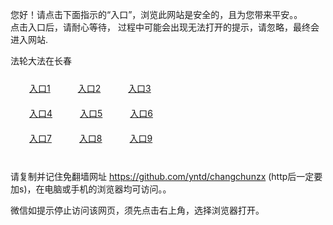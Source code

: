 您好！请点击下面指示的“入口”，浏览此网站是安全的，且为您带来平安。。 <br/>
点击入口后，请耐心等待， 过程中可能会出现无法打开的提示，请忽略，最终会进入网站. </br>

法轮大法在长春<br/>
<div style="padding:10px"><a style="margin:20px" target="_blank" href="https://d9uuvzj5wm00u.cloudfront.net/2Qpsp?gssfect" id="ccLink1" rel="nofollow">入口1</a> <a target="_blank" style="margin:20px" href="https://d4e2jcmrhks75.cloudfront.net/2Qpsp?eoffv" id="ccLink2" rel="nofollow">入口2</a> <a style="margin:20px" target="_blank" href="https://d18pd1s8sqe2aj.cloudfront.net/2Qpsp?ksfqszns" id="ccLink3" rel="nofollow">入口3</a></div>

<div style="padding:10px" ><a style="margin:20px" target="_blank" href="https://d9uuvzj5wm00u.cloudfront.net/2Qpsp?gssfect" id="ccLink4" rel="nofollow">入口4</a> <a style="margin:20px" href="https://d4e2jcmrhks75.cloudfront.net/2Qpsp?eoffv" target="_blank" id="ccLink5" rel="nofollow">入口5</a> <a style="margin:20px" href="https://d18pd1s8sqe2aj.cloudfront.net/2Qpsp?ksfqszns" target="_blank" id="ccLink6" rel="nofollow">入口6</a></div>

<div style="padding:10px"><a style="margin:20px" target="_blank" href="https://d9uuvzj5wm00u.cloudfront.net/2Qpsp?gssfect" id="ccLink7" rel="nofollow">入口7</a> <a style="margin:20px" href="https://d4e2jcmrhks75.cloudfront.net/2Qpsp?eoffv" target="_blank" id="ccLink8" rel="nofollow">入口8</a> <a style="margin:20px" target="_blank" href="https://d18pd1s8sqe2aj.cloudfront.net/2Qpsp?ksfqszns" id="ccLink9" rel="nofollow">入口9</a></div>

<br/>



请复制并记住免翻墙网址 https://github.com/yntd/changchunzx (http后一定要加s)，在电脑或手机的浏览器均可访问。。<br/>

微信如提示停止访问该网页，须先点击右上角，选择浏览器打开。
